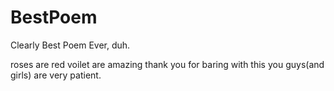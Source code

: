 # BestPoem
Clearly Best Poem Ever, duh.

roses are red
voilet are amazing
thank you for baring with this
you guys(and girls) are very patient.
